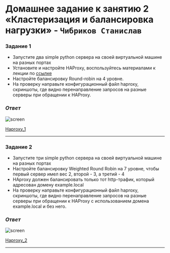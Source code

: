 # Домашнее задание к занятию 2 «Кластеризация и балансировка нагрузки» - `Чибриков Станислав`

### Задание 1

- Запустите два simple python сервера на своей виртуальной машине на разных портах
- Установите и настройте HAProxy, воспользуйтесь материалами к лекции по [ссылке](2/)
- Настройте балансировку Round-robin на 4 уровне.
- На проверку направьте конфигурационный файл haproxy, скриншоты, где видно перенаправление запросов на разные серверы при обращении к HAProxy.

### *Ответ*

![screen](https://github.com/Chibrik0ff/8-03-hw/blob/main/img/image1.png)

[Haproxy_1](https://github.com/Chibrik0ff/8-03-hw/blob/main/haproxy.cfg)

 ---

### Задание 2

- Запустите три simple python сервера на своей виртуальной машине на разных портах
- Настройте балансировку Weighted Round Robin на 7 уровне, чтобы первый сервер имел вес 2, второй - 3, а третий - 4
- HAproxy должен балансировать только тот http-трафик, который адресован домену example.local
- На проверку направьте конфигурационный файл haproxy, скриншоты, где видно перенаправление запросов на разные серверы при обращении к HAProxy c использованием домена example.local и без него.

### *Ответ*

![screen](https://github.com/Chibrik0ff/8-03-hw/blob/main/img/image2.png)

[Haproxy_2](https://github.com/Chibrik0ff/8-03-hw/blob/main/haproxy2.cfg)

 ---